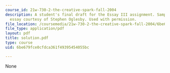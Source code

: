 ```yaml
---
course_id: 21w-730-2-the-creative-spark-fall-2004
description: A student's final draft for the Essay III assignment. Sample student
  essay courtesy of Stephen Oglesby. Used with permission.
file_location: /coursemedia/21w-730-2-the-creative-spark-fall-2004/6be679fce0cfdca361f49395454055bc_solution.pdf
file_type: application/pdf
layout: pdf
title: solution.pdf
type: course
uid: 6be679fce0cfdca361f49395454055bc

---
```

None